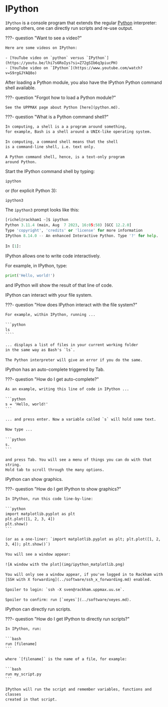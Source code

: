 # IPython

`IPython` is a console program that extends
the regular [Python](python.md) interpreter:
among others, one can directly run scripts and re-use output.

???- question "Want to see a video?"

    Here are some videos on IPython:

    - [YouTube video on `python` versus `IPython`](https://youtu.be/lhi7s6RoIys?si=Z72gSIb6q3piucPH)
    - [YouTube video on `IPython`](https://www.youtube.com/watch?v=S9rgGJYAQ8o)

After loading a Python module, you also have the IPython Python command shell available.

???- question "Forgot how to load a Python module?"

    See the UPPMAX page about Python [here](python.md).

???- question "What is a Python command shell?"

    In computing, a shell is a a program around something,
    for example, Bash is a shell around a UNIX-like operating system.

    In computing, a command shell means that the shell
    is a command-line shell, i.e. text only.

    A Python command shell, hence, is a text-only program
    around Python.

Start the IPython command shell by typing:

```console
ipython
```

or (for explicit Python 3):

```console
ipython3
```

The `ipython3` prompt looks like this:

```python
[richel@rackham1 ~]$ ipython
Python 3.11.4 (main, Aug  7 2023, 16:05:58) [GCC 12.2.0]
Type 'copyright', 'credits' or 'license' for more information
IPython 8.14.0 -- An enhanced Interactive Python. Type '?' for help.

In [1]:
```

IPython allows one to write code interactively.

For example, in IPython, type:

```python
print('Hello, world!')
```

and IPython will show the result of that line of code.

IPython can interact with your file system.

???- question "How does IPython interact with the file system?"

    For example, within IPython, running ...

    ```python
    ls
    ````

    ... displays a list of files in your current working folder
    in the same way as Bash's `ls`.

    The Python interpreter will give an error if you do the same.

IPython has an auto-complete triggered by Tab.

???- question "How do I get auto-complete?"

    As an example, writing this line of code in IPython ...

    ```python
    s = 'Hello, world!'
    ```

    ... and press enter. Now a variable called `s` will hold some text.

    Now type ...

    ```python
    s.
    ```

    and press Tab. You will see a menu of things you can do with that string.
    Hold tab to scroll through the many options.

IPython can show graphics.

???- question "How do I get IPython to show graphics?"

    In IPython, run this code line-by-line:

    ```python
    import matplotlib.pyplot as plt
    plt.plot([1, 2, 3, 4])
    plt.show()
    ```

    (or as a one-liner: `import matplotlib.pyplot as plt; plt.plot([1, 2, 3, 4]); plt.show()`)

    You will see a window appear:

    ![A window with the plot](img/ipython_matplotlib.png)

    You will only see a window appear, if you've logged in to Rackham with
    [SSH with X forwarding](../software/ssh_x_forwarding.md) enabled.

    Spoiler to login: `ssh -X sven@rackham.uppmax.uu.se`.

    Spoiler to confirm: run [`xeyes`](../software/xeyes.md).

IPython can directly run scripts.

???- question "How do I get IPython to directly run scripts?"

    In IPython, run:

    ```bash
    run [filename]
    ```

    where `[filename]` is the name of a file, for example:

    ```bash
    run my_script.py
    ```

    IPython will run the script and remember variables, functions and classes
    created in that script.
